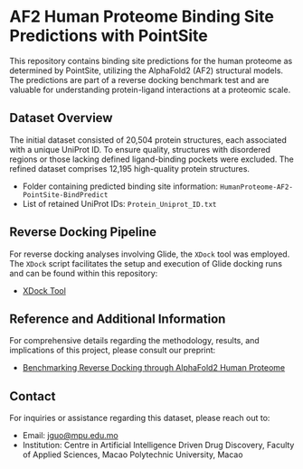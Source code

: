 # AF2 Human Proteome Binding Site Predictions with PointSite

This repository contains binding site predictions for the human proteome as determined by PointSite, utilizing the AlphaFold2 (AF2) structural models. The predictions are part of a reverse docking benchmark test and are valuable for understanding protein-ligand interactions at a proteomic scale.

## Dataset Overview

The initial dataset consisted of 20,504 protein structures, each associated with a unique UniProt ID. To ensure quality, structures with disordered regions or those lacking defined ligand-binding pockets were excluded. The refined dataset comprises 12,195 high-quality protein structures.

- Folder containing predicted binding site information: `HumanProteome-AF2-PointSite-BindPredict`
- List of retained UniProt IDs: `Protein_Uniprot_ID.txt`

## Reverse Docking Pipeline

For reverse docking analyses involving Glide, the `XDock` tool was employed. The `XDock` script facilitates the setup and execution of Glide docking runs and can be found within this repository:

- [XDock Tool](https://github.com/Wang-Lin-boop/Schrodinger-Script/blob/main/XDock)

## Reference and Additional Information

For comprehensive details regarding the methodology, results, and implications of this project, please consult our preprint:

- [Benchmarking Reverse Docking through AlphaFold2 Human Proteome](https://www.biorxiv.org/content/10.1101/2023.12.16.572027v1.full)

## Contact

For inquiries or assistance regarding this dataset, please reach out to:

- Email: jguo@mpu.edu.mo 
- Institution: Centre in Artificial Intelligence Driven Drug Discovery, Faculty of Applied Sciences, Macao Polytechnic University, Macao


